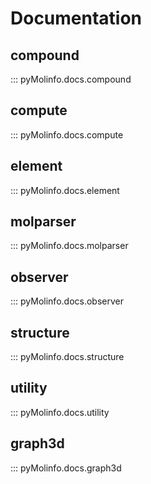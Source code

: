 # Documentation

## compound

::: pyMolinfo.docs.compound

## compute

::: pyMolinfo.docs.compute

## element

::: pyMolinfo.docs.element

## molparser

::: pyMolinfo.docs.molparser

## observer

::: pyMolinfo.docs.observer

## structure

::: pyMolinfo.docs.structure

## utility

::: pyMolinfo.docs.utility

## graph3d

::: pyMolinfo.docs.graph3d